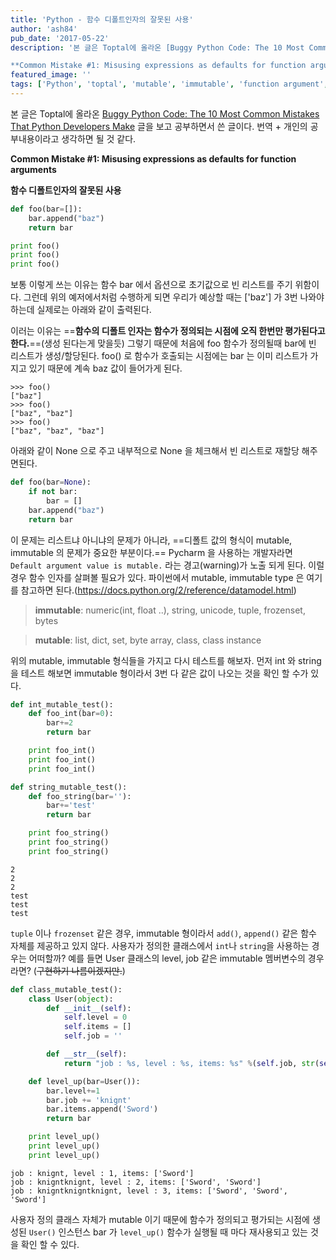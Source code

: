 ```yaml
---
title: 'Python - 함수 디폴트인자의 잘못된 사용'
author: 'ash84'
pub_date: '2017-05-22'
description: '본 글은 Toptal에 올라온 [Buggy Python Code: The 10 Most Common Mistakes That Python Developers Make](https://www.toptal.com/python/top-10-mistakes-that-python-programmers-make) 글을 보고 공부하면서 쓴 글이다. 번역 + 개인의 공부내용이라고 생각하면 될 것 같다. 

**Common Mistake #1: Misusing expressions as defaults for function arguments**'
featured_image: ''
tags: ['Python', 'toptal', 'mutable', 'immutable', 'function argument', 'python function argument type', 'dev']
---
```



본 글은 Toptal에 올라온 [Buggy Python Code: The 10 Most Common Mistakes That Python Developers Make](https://www.toptal.com/python/top-10-mistakes-that-python-programmers-make) 글을 보고 공부하면서 쓴 글이다. 번역 + 개인의 공부내용이라고 생각하면 될 것 같다. 

**Common Mistake #1: Misusing expressions as defaults for function arguments**

**함수 디폴트인자의 잘못된 사용**

```python 
def foo(bar=[]):
    bar.append("baz")
    return bar

print foo()
print foo()
print foo()
```

보통 이렇게 쓰는 이유는 함수 bar 에서 옵션으로 초기값으로 빈 리스트를 주기 위함이다. 그런데 위의 예저에서처럼 수행하게 되면 우리가 예상할 때는 ['baz'] 가 3번 나와야 하는데 실제로는 아래와 같이 출력된다. 

이러는 이유는 ==**함수의 디폴트 인자는 함수가 정의되는 시점에 오직 한번만 평가된다고 한다.**==(생성 된다는게 맞을듯) 그렇기 때문에 처음에 foo 함수가 정의될때 bar에 빈 리스트가 생성/할당된다. foo() 로 함수가 호출되는 시점에는 bar 는 이미 리스트가 가지고 있기 때문에 계속 baz 값이 들어가게 된다. 

```
>>> foo()
["baz"]
>>> foo()
["baz", "baz"]
>>> foo()
["baz", "baz", "baz"]
```

아래와 같이 None 으로 주고 내부적으로 None 을 체크해서 빈 리스트로 재할당 해주면된다. 

```python 
def foo(bar=None):
    if not bar:
        bar = []
    bar.append("baz")
    return bar
```

이 문제는 리스트냐 아니냐의 문제가 아니라, ==디폴트 값의 형식이 mutable, immutable 의 문제가 중요한 부분이다.== 
Pycharm 을 사용하는 개발자라면 `Default argument value is mutable.` 라는 경고(warning)가 노출 되게 된다. 이럴경우 함수 인자를 살펴볼 필요가 있다. 파이썬에서 mutable, immutable type 은 여기를 참고하면 된다.(https://docs.python.org/2/reference/datamodel.html)

> **immutable**: numeric(int, float ..), string, unicode, tuple, frozenset, bytes

> **mutable**: list, dict, set, byte array, class, class instance 


위의 mutable, immutable 형식들을 가지고 다시 테스트를 해보자. 먼저 int 와 string 을 테스트 해보면 immutable 형이라서 3번 다 같은 값이 나오는 것을 확인 할 수가 있다. 

```python
def int_mutable_test():
    def foo_int(bar=0):
        bar+=2
        return bar

    print foo_int()
    print foo_int()
    print foo_int()

def string_mutable_test():
    def foo_string(bar=''):
        bar+='test'
        return bar

    print foo_string()
    print foo_string()
    print foo_string()
```

```
2
2
2
test
test
test
```

`tuple` 이나 `frozenset` 같은 경우, immutable 형이라서 `add()`, `append()` 같은 함수 자체를 제공하고 있지 않다. 사용자가 정의한 클래스에서 `int`나 `string`을 사용하는 경우는 어떠할까? 예를 들면 User 클래스의 level, job 같은 immutable 멤버변수의 경우라면? (~~구현하기 나름이겠지만.~~)

```python
def class_mutable_test():
    class User(object):
        def __init__(self):
            self.level = 0
            self.items = []
            self.job = ''

        def __str__(self):
            return "job : %s, level : %s, items: %s" %(self.job, str(self.level), self.items)

    def level_up(bar=User()):
        bar.level+=1
        bar.job += 'knignt'
        bar.items.append('Sword')
        return bar

    print level_up()
    print level_up()
    print level_up()
```

```
job : knignt, level : 1, items: ['Sword']
job : knigntknignt, level : 2, items: ['Sword', 'Sword']
job : knigntknigntknignt, level : 3, items: ['Sword', 'Sword', 'Sword']
```

사용자 정의 클래스 자체가 mutable 이기 때문에 함수가 정의되고 평가되는 시점에 생성된 `User()` 인스턴스 bar 가 `level_up()` 함수가 실행될 때 마다 재사용되고 있는 것을 확인 할 수 있다. 
